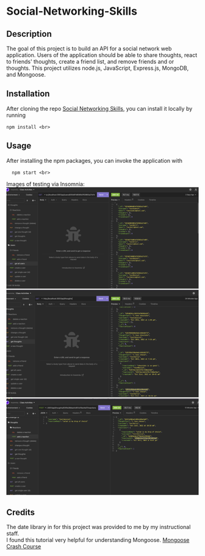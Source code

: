 # Social-Networking-Skills

## Description
The goal of this project is to build an API for a social network web application. Users of the application should be able to share thoughts, react to friends' thoughts, create a friend list, and remove friends and or thoughts. This project utilizes node.js, JavaScript, Express.js, MongoDB, and Mongoose. 

## Installation

After cloning the repo [Social Networking Skills](https://github.com/jessicamorse23/Social-Networking-Skills), you can install it locally by running <br>
  ```
  npm install <br>
  ```

## Usage 
After installing the npm packages, you can invoke the application with <br>
```
  npm start <br>
  ```

Images of testing via Insomnia:<br>
![Get All Users](./assets/get%20all%20users.png)<br>
![Get All Thoughts](./assets/get%20all%20thoughts.png)<br>
![Add a Reaction](./assets/add%20a%20reaction.png)<br>

## Credits

The date library in for this project was provided to me by my instructional staff. <br>
I found this tutorial very helpful for understanding Mongoose. [Mongoose Crash Course](https://www.youtube.com/watch?v=DZBGEVgL2eE&list=LL&index=1)